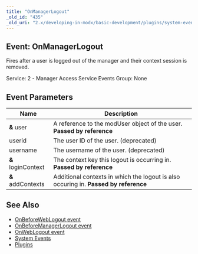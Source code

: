 ```yaml
---
title: "OnManagerLogout"
_old_id: "435"
_old_uri: "2.x/developing-in-modx/basic-development/plugins/system-events/onmanagerlogout"
---
```


## Event: OnManagerLogout

Fires after a user is logged out of the manager and their context session is removed.

Service: 2 - Manager Access Service Events
Group: None

## Event Parameters

| Name               | Description                                                                          |
| ------------------ | ------------------------------------------------------------------------------------ |
| **&** user         | A reference to the modUser object of the user. **Passed by reference**               |
| userid             | The user ID of the user. (deprecated)                                                |
| username           | The username of the user. (deprecated)                                               |
| **&** loginContext | The context key this logout is occurring in. **Passed by reference**                 |
| **&** addContexts  | Additional contexts in which the logout is also occuring in. **Passed by reference** |

## See Also

- [OnBeforeWebLogout event](extending-modx/plugins/system-events/onbeforeweblogout "OnBeforeWebLogout")
- [OnBeforeManagerLogout event](extending-modx/plugins/system-events/onbeforemanagerlogout "OnBeforeManagerLogout")
- [OnWebLogout event](extending-modx/plugins/system-events/onweblogout "OnWebLogout")
- [System Events](extending-modx/plugins/system-events "System Events")
- [Plugins](extending-modx/plugins "Plugins")
